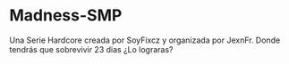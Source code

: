 # Madness-SMP
Una Serie Hardcore creada por SoyFixcz y organizada por JexnFr. Donde tendrás que sobrevivir 23 dias ¿Lo lograras?
